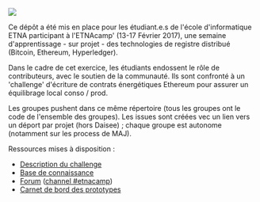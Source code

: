 ![](https://github.com/DAISEE/MasterCamp-ETNA/blob/master/docs/MasterCampETNA.png)

Ce dépôt a été mis en place pour les étudiant.e.s de l'école d'informatique ETNA participant à l'ETNAcamp' (13-17 Février 2017), une semaine d'apprentissage - sur projet - des technologies de registre distribué (Bitcoin, Ethereum, Hyperledger). 

Dans le cadre de cet exercice, les étudiants endossent le rôle de contributeurs, avec le soutien de la communauté. Ils sont confronté à un 'challenge' d'écriture de contrats énergétiques Ethereum pour assurer un équilibrage local conso / prod.

Les groupes pushent dans ce même répertoire (tous les groupes ont le code de l'ensemble des groupes). Les issues sont créées vec un lien vers un déport par projet (hors Daisee) ; chaque groupe est autonome (notamment sur les process de MAJ).

Ressources mises à disposition : 
- [Description du challenge](https://frama.link/DAISEE-ETNA)
- [Base de connaissance](https://frama.link/DAISEE-knowledge)
- [Forum](https://daisee.org) ([channel #etnacamp](https://chat.daisee.org/channel/etnacamp))
- [Carnet de bord des prototypes](https://github.com/DAISEE/Prototypes)
